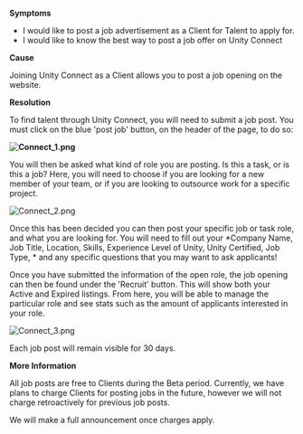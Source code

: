 
        

**Symptoms** 

*   I would like to post a job advertisement as a Client for Talent to apply for.
*   I would like to know the best way to post a job offer on Unity Connect

**Cause** 

Joining Unity Connect as a Client allows you to post a job opening on the website.

**Resolution** 

To find talent through Unity Connect, you will need to submit a job post. You must click on the blue 'post job' button, on the header of the page, to do so:

**![Connect_1.png](/hc/article_attachments/115005980863/Connect_1.png)** 

You will then be asked what kind of role you are posting. Is this a task, or is this a job? Here, you will need to choose if you are looking for a new member of your team, or if you are looking to outsource work for a specific project.

![Connect_2.png](/hc/article_attachments/115005980983/Connect_2.png)

Once this has been decided you can then post your specific job or task role, and what you are looking for. You will need to fill out your *Company Name, Job Title, Location, Skills, Experience Level of Unity, Unity Certified, Job Type, * and any specific questions that you may want to ask applicants!

Once you have submitted the information of the open role, the job opening can then be found under the 'Recruit' button. This will show both your Active and Expired listings. From here, you will be able to manage the particular role and see stats such as the amount of applicants interested in your role.

![Connect_3.png](/hc/article_attachments/115005981843/Connect_3.png)

Each job post will remain visible for 30 days.

**More Information** 

All job posts are free to Clients during the Beta period. Currently, we have plans to charge Clients for posting jobs in the future, however we will not charge retroactively for previous job posts.

We will make a full announcement once charges apply.

      